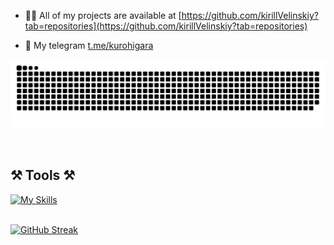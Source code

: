 - 👨‍💻 All of my projects are available at [https://github.com/kirillVelinskiy?tab=repositories](https://github.com/kirillVelinskiy?tab=repositories)

- 💬 My telegram [t.me/kurohigara](https://t.me/kurohigara)

<p>
<picture>
    <source
      media="(prefers-color-scheme: dark)"
      srcset="https://raw.githubusercontent.com/platane/snk/output/github-contribution-grid-snake-dark.svg"
    />
    <source
      media="(prefers-color-scheme: light)"
      srcset="https://raw.githubusercontent.com/platane/snk/output/github-contribution-grid-snake.svg"
    />
    <img
      alt="github contribution grid snake animation"
      src="https://raw.githubusercontent.com/platane/snk/output/github-contribution-grid-snake.svg"
    />
  </picture>
</p>

<br>
<h2>⚒️ Tools ⚒️</h2>

[![My Skills](https://skillicons.dev/icons?i=cs,linux,ubuntu,python,django,fastapi,flask,redis,selenium,postgresql,mongodb,html,css)](https://skillicons.dev)

<br>
<a href="https://git.io/streak-stats"><img src="https://streak-stats.demolab.com?user=kirillVelinskiy&theme=tokyonight-duo" alt="GitHub Streak" /></a>


